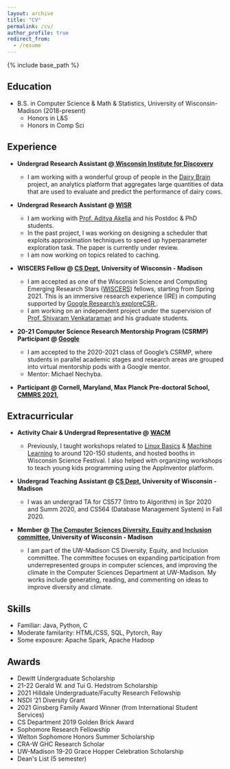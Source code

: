```yaml
---
layout: archive
title: "CV"
permalink: /cv/
author_profile: true
redirect_from:
  - /resume
---
```


{% include base_path %}

Education
-----
* B.S. in Computer Science & Math & Statistics, University of Wisconsin-Madison (2018-present)
	* Honors in L&S
	* Honors in Comp Sci 

Experience
-----
* **Undergrad Research Assistant @[ Wisconsin Institute for Discovery](https://wid.wisc.edu/)**
	* I am working with a wonderful group of people in the [Dairy Brain](https://dairybrain.wisc.edu/team/) project, an analytics platform that aggregates large quantities of data that are used to evaluate and predict the performance of dairy cows.  
* **Undergrad Research Assistant @ [WISR](https://wisr.cs.wisc.edu/)**
	* I am working with [Prof. Aditya Akella](http://pages.cs.wisc.edu/~akella/) and his Postdoc & PhD students. 
	* In the past project, I was working on designing a scheduler that exploits approximation techniques to speed up hyperparameter exploration task. The paper is currently under review.
	* I am now working on topics related to caching. 
* **WISCERS Fellow @ [CS Dept](https://www.cs.wisc.edu/), University of Wisconsin - Madison**
	* I am accepted as one of the Wisconsin Science and Computing Emerging Research Stars ([WISCERS](https://wiscers.cs.wisc.edu/)) fellows, starting from Spring 2021. This is an immersive research experience (IRE) in computing supported by [Google Research’s exploreCSR ](research.google/outreach/exploreCSR). 
	* I am working on an independent project under the supervision of [Prof. Shivaram Venkataraman](https://shivaram.org/)  and his graduate students. 
* **20-21 Computer Science Research Mentorship Program (CSRMP) Participant @ [Google](https://research.google/outreach/csrmp/)**
	* I am accepted to the 2020-2021 class of Google’s CSRMP, where students in parallel academic stages and research areas are grouped into virtual mentorship pods with a Google mentor. 
	* Mentor: Michael Nechyba. 

* **Participant @ Cornell, Maryland, Max Planck Pre-doctoral School, [CMMRS 2021](https://cmmrs.mpi-sws.org/),**



Extracurricular
-----
* **Activity Chair & Undergrad Representative @ [WACM](https://wacm.cs.wisc.edu/)** 
	* Previously, I taught workshops related to [Linux Basics](https://wacm.cs.wisc.edu/events.html) & [Machine Learning](https://github.com/lynnliu030/wacm-ml-workshop) to around 120-150 students, and hosted booths in Wisconsin Science Festival. I also helped with organizing workshops to teach young kids programming using the AppInventor platform. 
* **Undergrad Teaching Assistant @ [CS Dept](https://www.cs.wisc.edu/), University of Wisconsin - Madison**
	* I was an undergrad TA for CS577 (Intro to Algorithm) in Spr 2020 and Summ 2020, and CS564 (Database Management System) in Fall 2020.

* **Member @ [The Computer Sciences Diversity, Equity and Inclusion committee](https://www.cs.wisc.edu/), University of Wisconsin - Madison**
	* I am part of the UW-Madison CS Diversity, Equity, and Inclusion committee. The committee focuses on expanding participation from underrepresented groups in computer sciences, and improving the climate in the Computer Sciences Department at UW-Madison. My works include generating, reading, and commenting on ideas to improve diversity and climate. 
	
Skills
------
* Familiar: Java, Python, C
* Moderate familarity: HTML/CSS, SQL, Pytorch, Ray 
* Some exposure: Apache Spark, Apache Hadoop

Awards
------
* Dewitt Undergraduate Scholarship 
* 21-22 Gerald W. and Tui G. Hedstrom Scholarship
* 2021 Hilldale Undergraduate/Faculty Research Fellowship
* NSDI ‘21 Diversity Grant 
* 2021 Ginsberg Family Award Winner (from International Student Services) 
* CS Department 2019 Golden Brick Award 
* Sophomore Research Fellowship
* Welton Sophomore Honors Summer Scholarship
* CRA-W GHC Research Scholar 
* UW-Madison 19-20 Grace Hopper Celebration Scholarship
* Dean's List (5 semester) 

